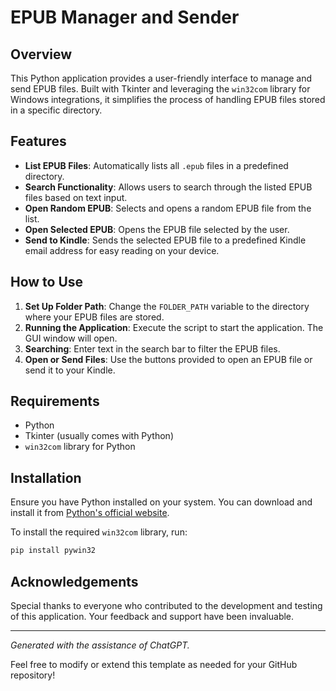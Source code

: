 # EPUB Manager and Sender

## Overview
This Python application provides a user-friendly interface to manage and send EPUB files. Built with Tkinter and leveraging the `win32com` library for Windows integrations, it simplifies the process of handling EPUB files stored in a specific directory.

## Features

- **List EPUB Files**: Automatically lists all `.epub` files in a predefined directory.
- **Search Functionality**: Allows users to search through the listed EPUB files based on text input.
- **Open Random EPUB**: Selects and opens a random EPUB file from the list.
- **Open Selected EPUB**: Opens the EPUB file selected by the user.
- **Send to Kindle**: Sends the selected EPUB file to a predefined Kindle email address for easy reading on your device.

## How to Use

1. **Set Up Folder Path**: Change the `FOLDER_PATH` variable to the directory where your EPUB files are stored.
2. **Running the Application**: Execute the script to start the application. The GUI window will open.
3. **Searching**: Enter text in the search bar to filter the EPUB files.
4. **Open or Send Files**: Use the buttons provided to open an EPUB file or send it to your Kindle.

## Requirements

- Python
- Tkinter (usually comes with Python)
- `win32com` library for Python

## Installation

Ensure you have Python installed on your system. You can download and install it from [Python's official website](https://www.python.org/).

To install the required `win32com` library, run:

```bash
pip install pywin32
```

## Acknowledgements

Special thanks to everyone who contributed to the development and testing of this application. Your feedback and support have been invaluable.

---

*Generated with the assistance of ChatGPT.*

Feel free to modify or extend this template as needed for your GitHub repository!
